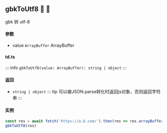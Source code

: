 ## gbkToUtf8 :tada: :100: 
gbk 转 utf-8
#### 参数 
- value `ArrayBuffer` ArrayBuffer
 
#### td.ts
::: info
`gbkToUtf8(value: ArrayBuffer): string | object`
:::
#### 返回 
- `string | object` 
::: tip
可以被JSON.parse转化时返回js对象，否则返回字符串
:::
#### 实例 
```ts
const res = await fetch('https://a.b.com/').then(res => res.arrayBuffer())
gbkToUtf8(res)
```
